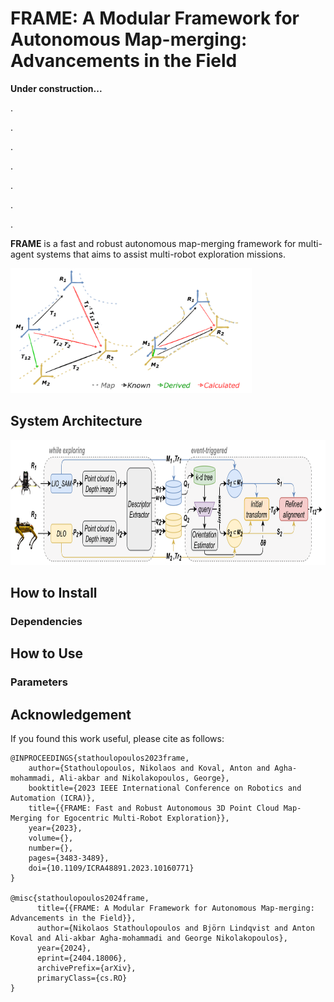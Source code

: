 # FRAME: A Modular Framework for Autonomous Map-merging: Advancements in the Field

**Under construction...**

.

.

.

.

.

.

.

**FRAME** is a fast and robust autonomous map-merging framework for multi-agent systems that aims to assist multi-robot exploration missions.

<img src="figures/icra23_transforms-1.png" height="200">

## System Architecture

<img src="figures/icra23_architecture-1.png" height="200">

## How to Install

### Dependencies

## How to Use

### Parameters

## Acknowledgement

If you found this work useful, please cite as follows:

```
@INPROCEEDINGS{stathoulopoulos2023frame,  
    author={Stathoulopoulos, Nikolaos and Koval, Anton and Agha-mohammadi, Ali-akbar and Nikolakopoulos, George},
    booktitle={2023 IEEE International Conference on Robotics and Automation (ICRA)},
    title={{FRAME: Fast and Robust Autonomous 3D Point Cloud Map-Merging for Egocentric Multi-Robot Exploration}},
    year={2023},
    volume={},
    number={},
    pages={3483-3489},
    doi={10.1109/ICRA48891.2023.10160771}
}

@misc{stathoulopoulos2024frame,
      title={{FRAME: A Modular Framework for Autonomous Map-merging: Advancements in the Field}},
      author={Nikolaos Stathoulopoulos and Björn Lindqvist and Anton Koval and Ali-akbar Agha-mohammadi and George Nikolakopoulos},
      year={2024},
      eprint={2404.18006},
      archivePrefix={arXiv},
      primaryClass={cs.RO}
}
```
